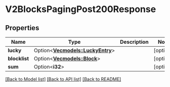 # V2BlocksPagingPost200Response

## Properties

Name | Type | Description | Notes
------------ | ------------- | ------------- | -------------
**lucky** | Option<[**Vec<models::LuckyEntry>**](LuckyEntry.md)> |  | [optional]
**blocklist** | Option<[**Vec<models::Block>**](Block.md)> |  | [optional]
**sum** | Option<**i32**> |  | [optional]

[[Back to Model list]](../README.md#documentation-for-models) [[Back to API list]](../README.md#documentation-for-api-endpoints) [[Back to README]](../README.md)


